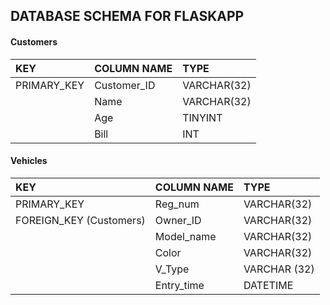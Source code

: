 ## DATABASE SCHEMA FOR FLASKAPP

#### Customers                  
| KEY              | COLUMN NAME         | TYPE         |                     
| :------------    | :-------------------| :----------- |
| PRIMARY_KEY      | Customer_ID         | VARCHAR(32)  |
|                  | Name                | VARCHAR(32)  |
|                  | Age                 | TINYINT      |
|                  | Bill                | INT          |

#### Vehicles
| KEY                   | COLUMN NAME         | TYPE         |
|:------------          |:--------------------|:------------ |
| PRIMARY_KEY           | Reg_num             | VARCHAR(32)  |
|FOREIGN_KEY (Customers)| Owner_ID            | VARCHAR(32)  |
|                       | Model_name          | VARCHAR(32)  |
|                       | Color               | VARCHAR(32)  |
|                       | V_Type              | VARCHAR (32) |   
|                       | Entry_time          | DATETIME     |